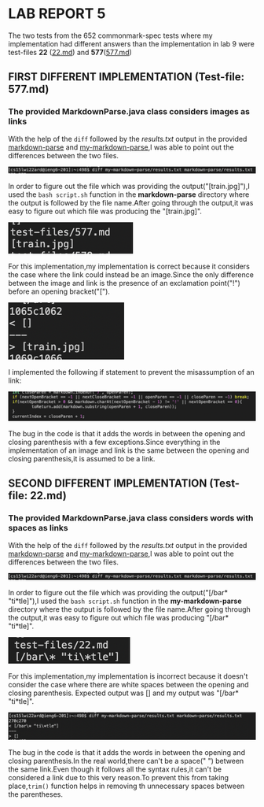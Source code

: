 # LAB REPORT 5

The two tests from the 652 commonmark-spec tests where my implementation had different answers than the implementation in lab 9 were test-files **22** ([22.md](https://github.com/ucsd-cse15l-w22/markdown-parse/blob/main/test-files/22.md)) and **577**([577.md](https://github.com/ucsd-cse15l-w22/markdown-parse/blob/main/test-files/577.md))

## FIRST DIFFERENT IMPLEMENTATION  (Test-file: 577.md)

### The provided MarkdownParse.java class considers images as links

With the help of the `diff` followed by the *results.txt* output in the provided [markdown-parse](https://github.com/ucsd-cse15l-w22/markdown-parse) and [my-markdown-parse](https://github.com/sallada1/markdown-parse),I was able to point out the differences between the two files.

![Image](diff.png)

In order to figure out the file which was providing the 
output("[train.jpg]"),I used the `bash script.sh` function in the **markdown-parse** directory where the output is followed by the file name.After going through the output,it was easy to figure out which file was producing the "[train.jpg]".

![Image](bash577.png)

For this implementation,my implementation is correct because it considers the case where the link could instead be an image.Since the only difference between the image and link is the presence of an exclamation point("!") before an opening bracket("[").

![Image](trainpic.png)

I implemented the following if statement to prevent the misassumption of an link:

![Image](ImageCode.png)

The bug in the code is that it adds the words in between the opening and closing parenthesis with a few exceptions.Since everything in the implementation of an image and link is the same between the opening and closing parenthesis,it is assumed to be a link.

## SECOND DIFFERENT IMPLEMENTATION  (Test-file: 22.md)

### The provided MarkdownParse.java class considers words with spaces as links

With the help of the `diff` followed by the *results.txt* output in the provided [markdown-parse](https://github.com/ucsd-cse15l-w22/markdown-parse) and [my-markdown-parse](https://github.com/sallada1/markdown-parse),I was able to point out the differences between the two files.

![Image](diff.png)

In order to figure out the file which was providing the 
output("[/bar\* "ti\*tle]"),I used the `bash script.sh` function in the **my-markdown-parse** directory where the output is followed by the file name.After going through the output,it was easy to figure out which file was producing  "[/bar\* "ti\*tle]".

![Image](bash22.png)

For this implementation,my implementation is incorrect because it doesn't consider the case where there are white spaces between the opening and closing parenthesis.
Expected output was [] and my output was "[/bar\* "ti\*tle]".

![Image](mycodeerror.png)

The bug in the code is that it adds the words in between the opening and closing parenthesis.In the real world,there can't be a space(" ") between the same link.Even though it follows all the syntax rules,it can't be considered a link due to this very reason.To prevent this from taking place,`trim()` function helps in removing th unnecessary spaces between the parentheses.

